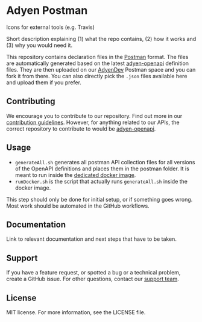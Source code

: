 # Adyen Postman

Icons for external tools (e.g. Travis)

Short description explaining (1) what the repo contains, (2) how it works and (3) why you would need it.

This repository contains declaration files in the [Postman](https://postman.com/) format. The files are automatically generated based on the latest [adyen-openapi](https://github.com/adyen/adyen-openapi) definition files.
They are then uploaded on our [AdyenDev](https://www.postman.com/adyendev/) Postman space and you can fork it from there. You can also directly pick the `.json` files available here and upload them if you prefer.

## Contributing

We encourage you to contribute to our repository. Find out more in our [contribution guidelines](https://github.com/Adyen/.github/blob/master/CONTRIBUTING.md).
However, for anything related to our APIs, the correct repository to contribute to would be [adyen-openapi](https://github.com/adyen/adyen-openapi).

## Usage

* `generateAll.sh` generates all postman API collection files for all versions of the OpenAPI definitions and places them in the postman folder. It is meant to run inside the [dedicated docker image](https://github.com/gcatanese/openapi-generator-postman-v2/).
* `runDocker.sh` is the script that actually runs `generateAll.sh` inside the docker image. 

This step should only be done for initial setup, or if something goes wrong. Most work should be automated in the GitHub workflows.

## Documentation
Link to relevant documentation and next steps that have to be taken.

## Support
If you have a feature request, or spotted a bug or a technical problem, create a GitHub issue. For other questions, contact our [support team](https://www.adyen.help/hc/en-us/requests/new).

## License
MIT license. For more information, see the LICENSE file.